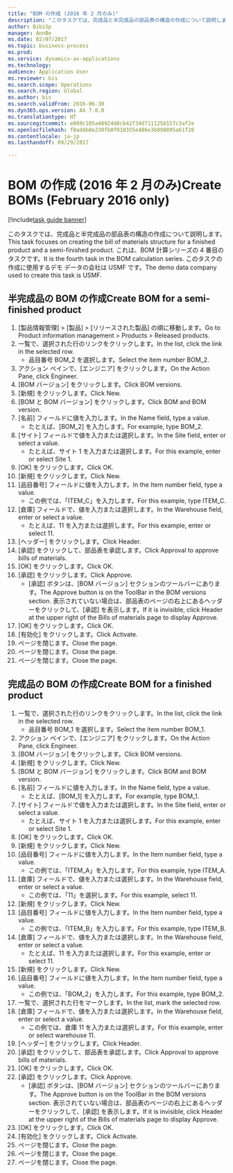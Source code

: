 ```yaml
--- 
title: "BOM の作成 (2016 年 2 月のみ)"
description: "このタスクでは、完成品と半完成品の部品表の構造の作成について説明します。"
author: BibiSp
manager: AnnBe
ms.date: 02/07/2017
ms.topic: business-process
ms.prod: 
ms.service: dynamics-ax-applications
ms.technology: 
audience: Application User
ms.reviewer: bis
ms.search.scope: Operations
ms.search.region: Global
ms.author: bis
ms.search.validFrom: 2016-06-30
ms.dyn365.ops.version: AX 7.0.0
ms.translationtype: HT
ms.sourcegitcommit: e089c105a48924d8cb42f34d711125b157c3af2e
ms.openlocfilehash: f8ad4b0e230fb0f018355e486e3b898895a61f28
ms.contentlocale: ja-jp
ms.lasthandoff: 09/29/2017

---
```

# <a name="create-boms-february-2016-only"></a><span data-ttu-id="6447d-103">BOM の作成 (2016 年 2 月のみ)</span><span class="sxs-lookup"><span data-stu-id="6447d-103">Create BOMs (February 2016 only)</span></span>

[!include[task guide banner](../../includes/task-guide-banner.md)]

<span data-ttu-id="6447d-104">このタスクでは、完成品と半完成品の部品表の構造の作成について説明します。</span><span class="sxs-lookup"><span data-stu-id="6447d-104">This task focuses on creating the bill of materials structure for a finished product and a semi-finished product.</span></span> <span data-ttu-id="6447d-105">これは、BOM 計算シリーズの 4 番目のタスクです。</span><span class="sxs-lookup"><span data-stu-id="6447d-105">It is the fourth task in the BOM calculation series.</span></span> <span data-ttu-id="6447d-106">このタスクの作成に使用するデモ データの会社は USMF です。</span><span class="sxs-lookup"><span data-stu-id="6447d-106">The demo data company used to create this task is USMF.</span></span>


## <a name="create-bom-for-a-semi-finished-product"></a><span data-ttu-id="6447d-107">半完成品の BOM の作成</span><span class="sxs-lookup"><span data-stu-id="6447d-107">Create BOM for a semi-finished product</span></span>
1. <span data-ttu-id="6447d-108">[製品情報管理] > [製品] > [リリースされた製品] の順に移動します。</span><span class="sxs-lookup"><span data-stu-id="6447d-108">Go to Product information management > Products > Released products.</span></span>
2. <span data-ttu-id="6447d-109">一覧で、選択された行のリンクをクリックします。</span><span class="sxs-lookup"><span data-stu-id="6447d-109">In the list, click the link in the selected row.</span></span>
    * <span data-ttu-id="6447d-110">品目番号 BOM_2 を選択します。</span><span class="sxs-lookup"><span data-stu-id="6447d-110">Select the item number BOM_2.</span></span>  
3. <span data-ttu-id="6447d-111">アクション ペインで、[エンジニア] をクリックします。</span><span class="sxs-lookup"><span data-stu-id="6447d-111">On the Action Pane, click Engineer.</span></span>
4. <span data-ttu-id="6447d-112">[BOM バージョン] をクリックします。</span><span class="sxs-lookup"><span data-stu-id="6447d-112">Click BOM versions.</span></span>
5. <span data-ttu-id="6447d-113">[新規] をクリックします。</span><span class="sxs-lookup"><span data-stu-id="6447d-113">Click New.</span></span>
6. <span data-ttu-id="6447d-114">[BOM と BOM バージョン] をクリックします。</span><span class="sxs-lookup"><span data-stu-id="6447d-114">Click BOM and BOM version.</span></span>
7. <span data-ttu-id="6447d-115">[名前] フィールドに値を入力します。</span><span class="sxs-lookup"><span data-stu-id="6447d-115">In the Name field, type a value.</span></span>
    * <span data-ttu-id="6447d-116">たとえば、[BOM_2] を入力します。</span><span class="sxs-lookup"><span data-stu-id="6447d-116">For example, type BOM_2.</span></span>  
8. <span data-ttu-id="6447d-117">[サイト] フィールドで値を入力または選択します。</span><span class="sxs-lookup"><span data-stu-id="6447d-117">In the Site field, enter or select a value.</span></span>
    * <span data-ttu-id="6447d-118">たとえば、サイト 1 を入力または選択します。</span><span class="sxs-lookup"><span data-stu-id="6447d-118">For this example, enter or select Site 1.</span></span>  
9. <span data-ttu-id="6447d-119">[OK] をクリックします。</span><span class="sxs-lookup"><span data-stu-id="6447d-119">Click OK.</span></span>
10. <span data-ttu-id="6447d-120">[新規] をクリックします。</span><span class="sxs-lookup"><span data-stu-id="6447d-120">Click New.</span></span>
11. <span data-ttu-id="6447d-121">[品目番号] フィールドに値を入力します。</span><span class="sxs-lookup"><span data-stu-id="6447d-121">In the Item number field, type a value.</span></span>
    * <span data-ttu-id="6447d-122">この例では、「ITEM_C」を入力します。</span><span class="sxs-lookup"><span data-stu-id="6447d-122">For this example, type ITEM_C.</span></span>  
12. <span data-ttu-id="6447d-123">[倉庫] フィールドで、値を入力または選択します。</span><span class="sxs-lookup"><span data-stu-id="6447d-123">In the Warehouse field, enter or select a value.</span></span>
    * <span data-ttu-id="6447d-124">たとえば、11 を入力または選択します。</span><span class="sxs-lookup"><span data-stu-id="6447d-124">For this example, enter or select 11.</span></span>  
13. <span data-ttu-id="6447d-125">[ヘッダー] をクリックします。</span><span class="sxs-lookup"><span data-stu-id="6447d-125">Click Header.</span></span>
14. <span data-ttu-id="6447d-126">[承認] をクリックして、部品表を承認します。</span><span class="sxs-lookup"><span data-stu-id="6447d-126">Click Approval to approve bills of materials.</span></span>
15. <span data-ttu-id="6447d-127">[OK] をクリックします。</span><span class="sxs-lookup"><span data-stu-id="6447d-127">Click OK.</span></span>
16. <span data-ttu-id="6447d-128">[承認] をクリックします。</span><span class="sxs-lookup"><span data-stu-id="6447d-128">Click Approve.</span></span>
    * <span data-ttu-id="6447d-129">[承認] ボタンは、[BOM バージョン] セクションのツールバーにあります。</span><span class="sxs-lookup"><span data-stu-id="6447d-129">The Approve button is on the ToolBar in the  BOM versions section.</span></span> <span data-ttu-id="6447d-130">表示されていない場合は、部品表のページの右上にあるヘッダーをクリックして、[承認] を表示します。</span><span class="sxs-lookup"><span data-stu-id="6447d-130">If it is invisible, click Header at the upper right of the Bills of materials page to display Approve.</span></span>  
17. <span data-ttu-id="6447d-131">[OK] をクリックします。</span><span class="sxs-lookup"><span data-stu-id="6447d-131">Click OK.</span></span>
18. <span data-ttu-id="6447d-132">[有効化] をクリックします。</span><span class="sxs-lookup"><span data-stu-id="6447d-132">Click Activate.</span></span>
19. <span data-ttu-id="6447d-133">ページを閉じます。</span><span class="sxs-lookup"><span data-stu-id="6447d-133">Close the page.</span></span>
20. <span data-ttu-id="6447d-134">ページを閉じます。</span><span class="sxs-lookup"><span data-stu-id="6447d-134">Close the page.</span></span>
21. <span data-ttu-id="6447d-135">ページを閉じます。</span><span class="sxs-lookup"><span data-stu-id="6447d-135">Close the page.</span></span>

## <a name="create-bom-for-a-finished-product"></a><span data-ttu-id="6447d-136">完成品の BOM の作成</span><span class="sxs-lookup"><span data-stu-id="6447d-136">Create BOM for a finished product</span></span>
1. <span data-ttu-id="6447d-137">一覧で、選択された行のリンクをクリックします。</span><span class="sxs-lookup"><span data-stu-id="6447d-137">In the list, click the link in the selected row.</span></span>
    * <span data-ttu-id="6447d-138">品目番号 BOM_1 を選択します。</span><span class="sxs-lookup"><span data-stu-id="6447d-138">Select the item number BOM_1.</span></span>  
2. <span data-ttu-id="6447d-139">アクション ペインで、[エンジニア] をクリックします。</span><span class="sxs-lookup"><span data-stu-id="6447d-139">On the Action Pane, click Engineer.</span></span>
3. <span data-ttu-id="6447d-140">[BOM バージョン] をクリックします。</span><span class="sxs-lookup"><span data-stu-id="6447d-140">Click BOM versions.</span></span>
4. <span data-ttu-id="6447d-141">[新規] をクリックします。</span><span class="sxs-lookup"><span data-stu-id="6447d-141">Click New.</span></span>
5. <span data-ttu-id="6447d-142">[BOM と BOM バージョン] をクリックします。</span><span class="sxs-lookup"><span data-stu-id="6447d-142">Click BOM and BOM version.</span></span>
6. <span data-ttu-id="6447d-143">[名前] フィールドに値を入力します。</span><span class="sxs-lookup"><span data-stu-id="6447d-143">In the Name field, type a value.</span></span>
    * <span data-ttu-id="6447d-144">たとえば、[BOM_1] を入力します。</span><span class="sxs-lookup"><span data-stu-id="6447d-144">For example, type BOM_1.</span></span>  
7. <span data-ttu-id="6447d-145">[サイト] フィールドで値を入力または選択します。</span><span class="sxs-lookup"><span data-stu-id="6447d-145">In the Site field, enter or select a value.</span></span>
    * <span data-ttu-id="6447d-146">たとえば、サイト 1 を入力または選択します。</span><span class="sxs-lookup"><span data-stu-id="6447d-146">For this example, enter or select Site 1.</span></span>  
8. <span data-ttu-id="6447d-147">[OK] をクリックします。</span><span class="sxs-lookup"><span data-stu-id="6447d-147">Click OK.</span></span>
9. <span data-ttu-id="6447d-148">[新規] をクリックします。</span><span class="sxs-lookup"><span data-stu-id="6447d-148">Click New.</span></span>
10. <span data-ttu-id="6447d-149">[品目番号] フィールドに値を入力します。</span><span class="sxs-lookup"><span data-stu-id="6447d-149">In the Item number field, type a value.</span></span>
    * <span data-ttu-id="6447d-150">この例では、「ITEM_A」を入力します。</span><span class="sxs-lookup"><span data-stu-id="6447d-150">For this example, type ITEM_A.</span></span>  
11. <span data-ttu-id="6447d-151">[倉庫] フィールドで、値を入力または選択します。</span><span class="sxs-lookup"><span data-stu-id="6447d-151">In the Warehouse field, enter or select a value.</span></span>
    * <span data-ttu-id="6447d-152">この例では、「11」を選択します。</span><span class="sxs-lookup"><span data-stu-id="6447d-152">For this example, select 11.</span></span>  
12. <span data-ttu-id="6447d-153">[新規] をクリックします。</span><span class="sxs-lookup"><span data-stu-id="6447d-153">Click New.</span></span>
13. <span data-ttu-id="6447d-154">[品目番号] フィールドに値を入力します。</span><span class="sxs-lookup"><span data-stu-id="6447d-154">In the Item number field, type a value.</span></span>
    * <span data-ttu-id="6447d-155">この例では、「ITEM_B」を入力します。</span><span class="sxs-lookup"><span data-stu-id="6447d-155">For this example, type ITEM_B.</span></span>  
14. <span data-ttu-id="6447d-156">[倉庫] フィールドで、値を入力または選択します。</span><span class="sxs-lookup"><span data-stu-id="6447d-156">In the Warehouse field, enter or select a value.</span></span>
    * <span data-ttu-id="6447d-157">たとえば、11 を入力または選択します。</span><span class="sxs-lookup"><span data-stu-id="6447d-157">For this example, enter or select 11.</span></span>  
15. <span data-ttu-id="6447d-158">[新規] をクリックします。</span><span class="sxs-lookup"><span data-stu-id="6447d-158">Click New.</span></span>
16. <span data-ttu-id="6447d-159">[品目番号] フィールドに値を入力します。</span><span class="sxs-lookup"><span data-stu-id="6447d-159">In the Item number field, type a value.</span></span>
    * <span data-ttu-id="6447d-160">この例では、「BOM_2」を入力します。</span><span class="sxs-lookup"><span data-stu-id="6447d-160">For this example, type BOM_2.</span></span>  
17. <span data-ttu-id="6447d-161">一覧で、選択された行をマークします。</span><span class="sxs-lookup"><span data-stu-id="6447d-161">In the list, mark the selected row.</span></span>
18. <span data-ttu-id="6447d-162">[倉庫] フィールドで、値を入力または選択します。</span><span class="sxs-lookup"><span data-stu-id="6447d-162">In the Warehouse field, enter or select a value.</span></span>
    * <span data-ttu-id="6447d-163">この例では、倉庫 11 を入力または選択します。</span><span class="sxs-lookup"><span data-stu-id="6447d-163">For this example, enter or select warehouse 11.</span></span>  
19. <span data-ttu-id="6447d-164">[ヘッダー] をクリックします。</span><span class="sxs-lookup"><span data-stu-id="6447d-164">Click Header.</span></span>
20. <span data-ttu-id="6447d-165">[承認] をクリックして、部品表を承認します。</span><span class="sxs-lookup"><span data-stu-id="6447d-165">Click Approval to approve bills of materials.</span></span>
21. <span data-ttu-id="6447d-166">[OK] をクリックします。</span><span class="sxs-lookup"><span data-stu-id="6447d-166">Click OK.</span></span>
22. <span data-ttu-id="6447d-167">[承認] をクリックします。</span><span class="sxs-lookup"><span data-stu-id="6447d-167">Click Approve.</span></span>
    * <span data-ttu-id="6447d-168">[承認] ボタンは、[BOM バージョン] セクションのツールバーにあります。</span><span class="sxs-lookup"><span data-stu-id="6447d-168">The Approve button is on the ToolBar in the  BOM versions section.</span></span> <span data-ttu-id="6447d-169">表示されていない場合は、部品表のページの右上にあるヘッダーをクリックして、[承認] を表示します。</span><span class="sxs-lookup"><span data-stu-id="6447d-169">If it is invisible, click Header at the upper right of the Bills of materials page to display Approve.</span></span>  
23. <span data-ttu-id="6447d-170">[OK] をクリックします。</span><span class="sxs-lookup"><span data-stu-id="6447d-170">Click OK.</span></span>
24. <span data-ttu-id="6447d-171">[有効化] をクリックします。</span><span class="sxs-lookup"><span data-stu-id="6447d-171">Click Activate.</span></span>
25. <span data-ttu-id="6447d-172">ページを閉じます。</span><span class="sxs-lookup"><span data-stu-id="6447d-172">Close the page.</span></span>
26. <span data-ttu-id="6447d-173">ページを閉じます。</span><span class="sxs-lookup"><span data-stu-id="6447d-173">Close the page.</span></span>
27. <span data-ttu-id="6447d-174">ページを閉じます。</span><span class="sxs-lookup"><span data-stu-id="6447d-174">Close the page.</span></span>


